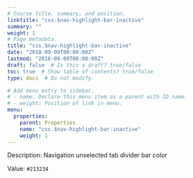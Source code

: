 ```yaml
---
# Course title, summary, and position.
linktitle: "css.$nav-highlight-bar-inactive"
summary: ""
weight: 1
# Page metadata.
title: "css.$nav-highlight-bar-inactive"
date: "2018-09-09T00:00:00Z"
lastmod: "2018-09-09T00:00:00Z"
draft: false  # Is this a draft? true/false
toc: true  # Show table of contents? true/false
type: docs  # Do not modify.

# Add menu entry to sidebar.
# - name: Declare this menu item as a parent with ID name.
# - weight: Position of link in menu.
menu:
  properties:
    parent: Properties
    name: "css.$nav-highlight-bar-inactive"
    weight: 1
---
```


Description: Navigation unselected tab divider bar color


Value: `#213234`